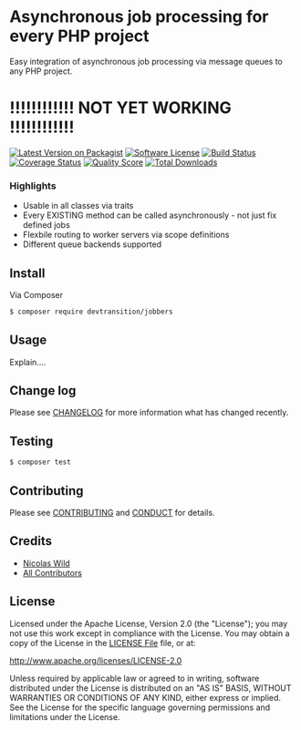 # Asynchronous job processing for every PHP project

Easy integration of asynchronous job processing via message queues to any PHP project.

# !!!!!!!!!!!! NOT YET WORKING !!!!!!!!!!!!

[![Latest Version on Packagist][ico-version]][link-packagist]
[![Software License][ico-license]](LICENSE.md)
[![Build Status][ico-travis]][link-travis]
[![Coverage Status][ico-scrutinizer]][link-scrutinizer]
[![Quality Score][ico-code-quality]][link-code-quality]
[![Total Downloads][ico-downloads]][link-downloads]

### Highlights
- Usable in all classes via traits
- Every EXISTING method can be called asynchronously - not just fix defined jobs
- Flexbile routing to worker servers via scope definitions
- Different queue backends supported

## Install

Via Composer

``` bash
$ composer require devtransition/jobbers
```

## Usage

Explain....

## Change log

Please see [CHANGELOG](CHANGELOG.md) for more information what has changed recently.

## Testing

``` bash
$ composer test
```

## Contributing

Please see [CONTRIBUTING](CONTRIBUTING.md) and [CONDUCT](CONDUCT.md) for details.

## Credits

- [Nicolas Wild][link-author]
- [All Contributors][link-contributors]

## License

Licensed under the Apache License, Version 2.0 (the "License");
you may not use this work except in compliance with the License.
You may obtain a copy of the License in the [LICENSE File](LICENSE) file, or at:

   http://www.apache.org/licenses/LICENSE-2.0

Unless required by applicable law or agreed to in writing, software
distributed under the License is distributed on an "AS IS" BASIS,
WITHOUT WARRANTIES OR CONDITIONS OF ANY KIND, either express or implied.
See the License for the specific language governing permissions and
limitations under the License.


[ico-version]: https://img.shields.io/packagist/v/devtransition/jobbers.svg?style=flat-square
[ico-license]: https://img.shields.io/badge/license-Apache-2.0-brightgreen.svg?style=flat-square
[ico-travis]: https://img.shields.io/travis/devtransition/jobbers/master.svg?style=flat-square
[ico-scrutinizer]: https://img.shields.io/scrutinizer/coverage/g/devtransition/jobbers.svg?style=flat-square
[ico-code-quality]: https://img.shields.io/scrutinizer/g/devtransition/jobbers.svg?style=flat-square
[ico-downloads]: https://img.shields.io/packagist/dt/devtransition/jobbers.svg?style=flat-square

[link-packagist]: https://packagist.org/packages/devtransition/jobbers
[link-travis]: https://travis-ci.org/devtransition/jobbers
[link-scrutinizer]: https://scrutinizer-ci.com/g/devtransition/jobbers/code-structure
[link-code-quality]: https://scrutinizer-ci.com/g/devtransition/jobbers
[link-downloads]: https://packagist.org/packages/devtransition/jobbers
[link-author]: https://github.com/devtransition
[link-contributors]: ../../contributors
